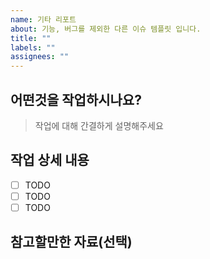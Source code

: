 ```yaml
---
name: 기타 리포트
about: 기능, 버그를 제외한 다른 이슈 템플릿 입니다.
title: ""
labels: ""
assignees: ""
---
```


## 어떤것을 작업하시나요?

> 작업에 대해 간결하게 설명해주세요

## 작업 상세 내용

- [ ] TODO
- [ ] TODO
- [ ] TODO

## 참고할만한 자료(선택)
